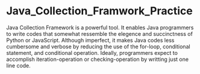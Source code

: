 # Java_Collection_Framwork_Practice
Java Collection Framework is a powerful tool. It enables Java programmers to write codes that somewhat ressemble the elegence and succinctness of Python or JavaScript.
Although imperfect, it makes Java codes less cumbersome and verbose by reducing the use of the for-loop, conditional statement, and conditional operation. Ideally, programmers expect to accomplish iteration-operation or checking-operation by writting just one line code.
